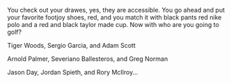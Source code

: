 You check out your drawes, yes, they are accessible.
You go ahead and put your favorite footjoy shoes, red, and you match it with black pants red nike polo and a red and black taylor made cup. Now with who are you going to golf?

Tiger Woods, Sergio Garcia, and Adam Scott

Arnold Palmer, Severiano Ballesteros, and Greg Norman

Jason Day, Jordan Spieth, and Rory McIlroy...

